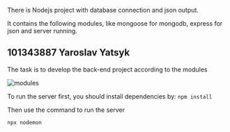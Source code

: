 There is Nodejs project with database connection and json output.

It contains the following modules, like mongoose for mongodb, express for json and server running.




## 101343887 Yaroslav Yatsyk

The task is to develop the back-end project according to the modules

![modules](https://user-images.githubusercontent.com/31794068/197316874-4f1f98e6-fafb-4c3d-b891-cf5fd12160f1.png)

To run the server first, you should install dependencies by:
```npm install```

Then use the command to run the server

```npx nodemon```
